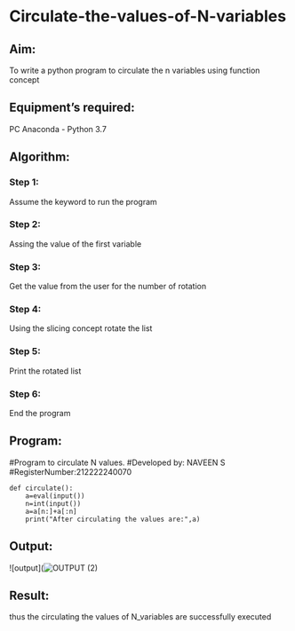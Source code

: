 # Circulate-the-values-of-N-variables
## Aim:
To write a python program to circulate the n variables using function concept
## Equipment’s required:
PC
Anaconda - Python 3.7
## Algorithm: 
### Step 1:
Assume the keyword to run the program
### Step 2: 
Assing the value of the first variable
### Step 3: 
Get the value from the user for the number of rotation
### Step 4: 
Using the slicing concept rotate the list

### Step 5:
Print the rotated list
### Step 6: 
End the program
## Program:
#Program to circulate N values.
#Developed by: NAVEEN S
#RegisterNumber:212222240070
```
def circulate():
    a=eval(input())
    n=int(input())
    a=a[n:]+a[:n]
    print("After circulating the values are:",a)
```
## Output:
![output](![OUTPUT (2)](https://github.com/Naveensrinivasan07/Circulate-the-values-of-N-variables/assets/119475891/0c3e355f-4e34-40c7-b20b-4b1a5c837a70)


## Result:
thus the circulating the values of N_variables are successfully executed
